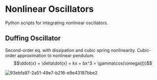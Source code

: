 # Nonlinear Oscillators
Python scripts for integrating nonlinear oscillators.

## Duffing Oscillator
Second-order eq. with dissipation and cubic spring nonlinearity.
Cubic-order approximation to nonlinear pendulum. 
$$\ddot{x} + \delta\dot{x} + kx + bx^3 = \gamma\cos(\omega{t})$$

![93ebfa97-2a51-49e7-b216-e9e43187bbe2](https://github.com/SethMinor/Nonlinear-Oscillators/assets/97004318/9f7e7d22-cf25-4e0c-ad67-22fe09fdfe06)
